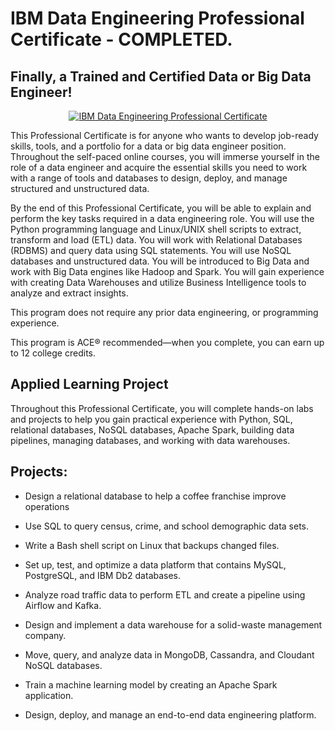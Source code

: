 # IBM Data Engineering Professional Certificate - COMPLETED. 
## Finally, a Trained and Certified Data or Big Data Engineer!

<p style="text-align:center">
    <a href="https://www.coursera.org/verify/professional-cert/FXDN2DMR5TAC" target="_blank">
    <img src="https://github.com/erwinpasia/IBM-Data-Engineering-Professional-Certificate/blob/main/images/IDE_PC.png" alt="IBM Data Engineering Professional Certificate"  />
    </a>
</p>

This Professional Certificate is for anyone who wants to develop job-ready skills, tools, and a portfolio for a data or big data engineer position. Throughout the self-paced online courses, you will immerse yourself in the role of a data engineer and acquire the essential skills you need to work with a range of tools and databases to design, deploy, and manage structured and unstructured data.  

By the end of this Professional Certificate, you will be able to explain and perform the key tasks required in a data engineering role. You will use the Python programming language and Linux/UNIX shell scripts to extract, transform and load (ETL) data. You will work with Relational Databases (RDBMS) and query data using SQL statements. You will use NoSQL databases and unstructured data.  You will be introduced to Big Data and work with Big Data engines like Hadoop and Spark.  You will gain experience with creating Data Warehouses and utilize Business Intelligence tools to analyze and extract insights.   

This program does not require any prior data engineering, or programming experience.  

This program is ACE® recommended—when you complete, you can earn up to 12 college credits.  

## Applied Learning Project
Throughout this Professional Certificate, you will complete hands-on labs and projects to help you gain practical experience with Python, SQL, relational databases, NoSQL databases, Apache Spark, building data pipelines, managing databases, and working with data warehouses.

## Projects:

- Design a relational database to help a coffee franchise improve operations

- Use SQL to query census, crime, and school demographic data sets.

- Write a Bash shell script on Linux that backups changed files.

- Set up, test, and optimize a data platform that contains MySQL, PostgreSQL, and IBM Db2 databases.

- Analyze road traffic data to perform ETL and create a pipeline using Airflow and Kafka.

- Design and implement a data warehouse for a solid-waste management company.

- Move, query, and analyze data in MongoDB, Cassandra, and Cloudant NoSQL databases.

- Train a machine learning model by creating an Apache Spark application.

- Design, deploy, and manage an end-to-end data engineering platform.
